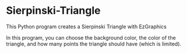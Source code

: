 # Sierpinski-Triangle
This Python program creates a Sierpinski Triangle with EzGraphics

In this program, you can choose the background color, the color of the triangle,
and how many points the triangle should have (which is limited).
